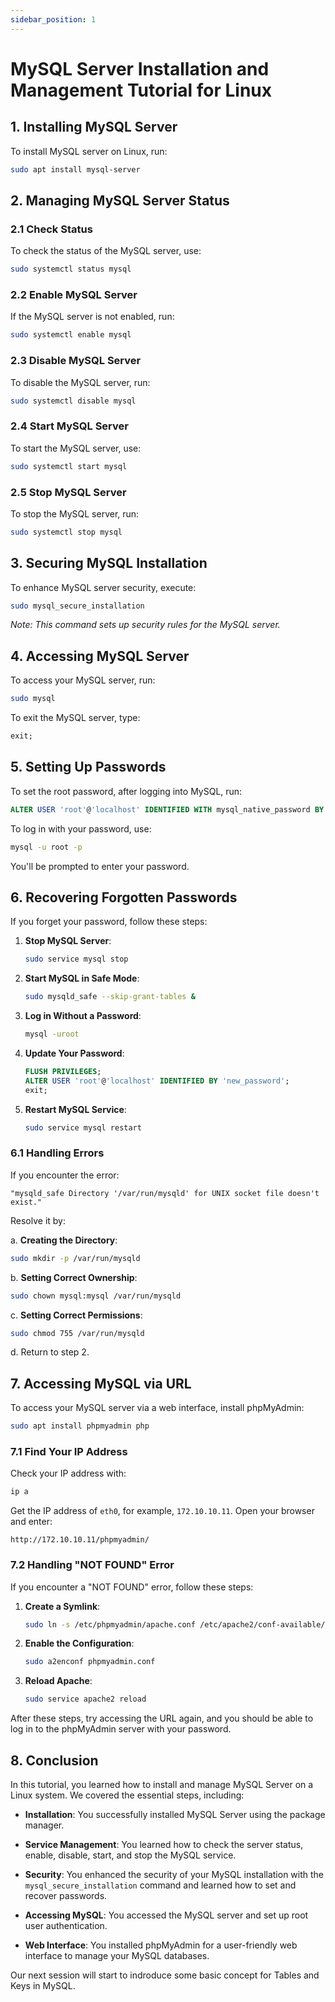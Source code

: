 ```yaml
---
sidebar_position: 1
---
```


# MySQL Server Installation and Management Tutorial for Linux

## 1. Installing MySQL Server

To install MySQL server on Linux, run:

```bash
sudo apt install mysql-server
```

## 2. Managing MySQL Server Status

### 2.1 Check Status

To check the status of the MySQL server, use:

```bash
sudo systemctl status mysql
```

### 2.2 Enable MySQL Server

If the MySQL server is not enabled, run:

```bash
sudo systemctl enable mysql
```

### 2.3 Disable MySQL Server

To disable the MySQL server, run:

```bash
sudo systemctl disable mysql
```

### 2.4 Start MySQL Server

To start the MySQL server, use:

```bash
sudo systemctl start mysql
```

### 2.5 Stop MySQL Server

To stop the MySQL server, run:

```bash
sudo systemctl stop mysql
```

## 3. Securing MySQL Installation

To enhance MySQL server security, execute:

```bash
sudo mysql_secure_installation
```

*Note: This command sets up security rules for the MySQL server.*

## 4. Accessing MySQL Server

To access your MySQL server, run:

```bash
sudo mysql
```

To exit the MySQL server, type:

```sql
exit;
```

## 5. Setting Up Passwords

To set the root password, after logging into MySQL, run:

```sql
ALTER USER 'root'@'localhost' IDENTIFIED WITH mysql_native_password BY 'your_password';
```

To log in with your password, use:

```bash
mysql -u root -p
```

You'll be prompted to enter your password.

## 6. Recovering Forgotten Passwords

If you forget your password, follow these steps:

1. **Stop MySQL Server**:
   ```bash
   sudo service mysql stop
   ```

2. **Start MySQL in Safe Mode**:
   ```bash
   sudo mysqld_safe --skip-grant-tables &
   ```

3. **Log in Without a Password**:
   ```bash
   mysql -uroot
   ```

4. **Update Your Password**:
   ```sql
   FLUSH PRIVILEGES;
   ALTER USER 'root'@'localhost' IDENTIFIED BY 'new_password';
   exit;
   ```

5. **Restart MySQL Service**:
   ```bash
   sudo service mysql restart
   ```

### 6.1 Handling Errors

If you encounter the error:

```
"mysqld_safe Directory '/var/run/mysqld' for UNIX socket file doesn't exist."
```

Resolve it by:

a. **Creating the Directory**:
   ```bash
   sudo mkdir -p /var/run/mysqld
   ```

b. **Setting Correct Ownership**:
   ```bash
   sudo chown mysql:mysql /var/run/mysqld
   ```

c. **Setting Correct Permissions**:
   ```bash
   sudo chmod 755 /var/run/mysqld
   ```

d. Return to step 2.

## 7. Accessing MySQL via URL

To access your MySQL server via a web interface, install phpMyAdmin:

```bash
sudo apt install phpmyadmin php
```

### 7.1 Find Your IP Address

Check your IP address with:

```bash
ip a
```

Get the IP address of `eth0`, for example, `172.10.10.11`. Open your browser and enter:

```
http://172.10.10.11/phpmyadmin/
```

### 7.2 Handling "NOT FOUND" Error

If you encounter a "NOT FOUND" error, follow these steps:

1. **Create a Symlink**:
   ```bash
   sudo ln -s /etc/phpmyadmin/apache.conf /etc/apache2/conf-available/phpmyadmin.conf
   ```

2. **Enable the Configuration**:
   ```bash
   sudo a2enconf phpmyadmin.conf
   ```

3. **Reload Apache**:
   ```bash
   sudo service apache2 reload
   ```

After these steps, try accessing the URL again, and you should be able to log in to the phpMyAdmin server with your password.

## 8. Conclusion

In this tutorial, you learned how to install and manage MySQL Server on a Linux system. We covered the essential steps, including:

- **Installation**: You successfully installed MySQL Server using the package manager.

- **Service Management**: You learned how to check the server status, enable, disable, start, and stop the MySQL service.

- **Security**: You enhanced the security of your MySQL installation with the `mysql_secure_installation` command and learned how to set and recover passwords.

- **Accessing MySQL**: You accessed the MySQL server and set up root user authentication.

- **Web Interface**: You installed phpMyAdmin for a user-friendly web interface to manage your MySQL databases.

Our next session will start to indroduce some basic concept for Tables and Keys in MySQL.